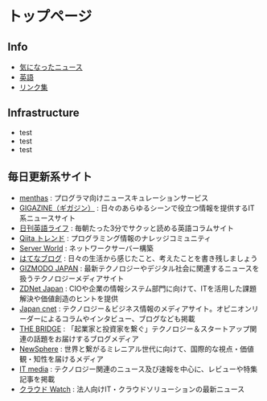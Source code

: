 # トップページ

<style>
.md-content ul {
  display: flex;
  flex-wrap: wrap;
}
.md-content ul li {
  width: 200px;
}
</style>

## Info

- [気になったニュース](./Info/気になったニュース.md)
- [英語](./Info/英語.md)
- [リンク集](./Info/リンク集.md)

## Infrastructure

- test
- test
- test





## 毎日更新系サイト

- [menthas](https://menthas.com/) : プログラマ向けニュースキュレーションサービス
- [GIGAZINE（ギガジン）](http://gigazine.net/) : 日々のあらゆるシーンで役立つ情報を提供するIT系ニュースサイト
- [日刊英語ライフ](https://kiwi-english.net/list-of-articles) : 毎朝たった3分でサクッと読める英語コラムサイト
- [Qiita トレンド](https://qiita.com/) : プログラミング情報のナレッジコミュニティ
- [Server World](https://www.server-world.info/) : ネットワークサーバー構築
- [はてなブログ](http://hatenablog.com/) : 日々の生活から感じたこと、考えたことを書き残しましょう
- [GIZMODO JAPAN](https://www.gizmodo.jp/articles/) : 最新テクノロジーやデジタル社会に関連するニュースを扱うテクノロジーメディアサイト
- [ZDNet Japan](https://japan.zdnet.com/paper/) : CIOや企業の情報システム部門に向けて、ITを活用した課題解決や価値創造のヒントを提供
- [Japan cnet](https://japan.cnet.com/archives/) : テクノロジー＆ビジネス情報のメディアサイト。オピニオンリーダーによるコラムやインタビュー、ブログなども掲載
- [THE BRIDGE](http://thebridge.jp/) : 「起業家と投資家を繋ぐ」テクノロジー＆スタートアップ関連の話題をお届けするブログメディア
- [NewSphere](https://newsphere.jp/) : 世界と繋がるミレニアル世代に向けて、国際的な視点・価値観・知性を届けるメディア
- [IT media](http://www.itmedia.co.jp/news/) : テクノロジー関連のニュース及び速報を中心に、レビューや特集記事を掲載
- [クラウド Watch](https://cloud.watch.impress.co.jp/) : 法人向けIT・クラウドソリューションの最新ニュース
